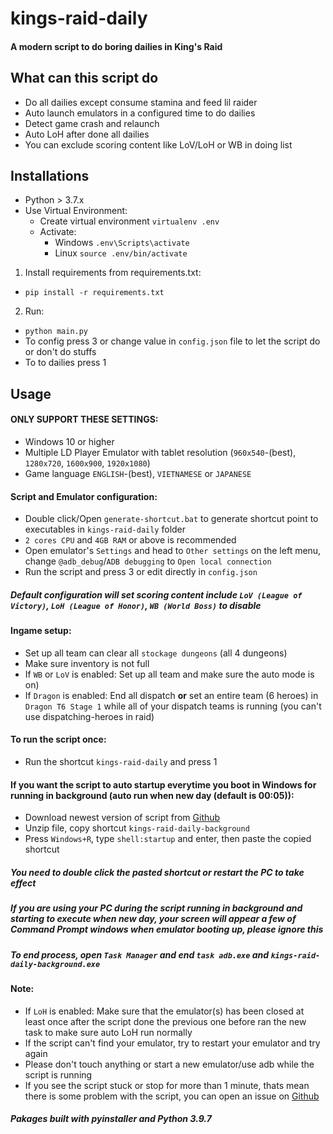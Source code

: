 # kings-raid-daily
#### A modern script to do boring dailies in King's Raid

## What can this script do
- Do all dailies except consume stamina and feed lil raider
- Auto launch emulators in a configured time to do dailies
- Detect game crash and relaunch
- Auto LoH after done all dailies
- You can exclude scoring content like LoV/LoH or WB in doing list

## Installations
* Python > 3.7.x
* Use Virtual Environment:
    * Create virtual environment `virtualenv .env`
    * Activate:
        - Windows `.env\Scripts\activate`
        - Linux `source .env/bin/activate`
1. Install requirements from requirements.txt:
  * `pip install -r requirements.txt`
2. Run:
  * `python main.py`
  * To config press 3 or change value in `config.json` file to let the script do or don't do stuffs
  * To to dailies press 1

## Usage
#### ONLY SUPPORT THESE SETTINGS:
- Windows 10 or higher
- Multiple LD Player Emulator with tablet resolution (`960x540`-(best), `1280x720`, `1600x900`, `1920x1080`)
- Game language `ENGLISH`-(best), `VIETNAMESE` or `JAPANESE`

#### Script and Emulator configuration:
- Double click/Open `generate-shortcut.bat` to generate shortcut point to executables in `kings-raid-daily` folder
- `2 cores CPU` and `4GB RAM` or above is recommended
- Open emulator's `Settings` and head to `Other settings` on the left menu, change `@adb_debug`/`ADB debugging` to `Open local connection`
- Run the script and press 3 or edit directly in `config.json`
##### Default configuration will set scoring content include `LoV (League of Victory)`, `LoH (League of Honor)`, `WB (World Boss)` to disable

#### Ingame setup:
- Set up all team can clear all `stockage dungeons` (all 4 dungeons)
- Make sure inventory is not full
- If `WB` or `LoV` is enabled: Set up all team and make sure the auto mode is on)
- If `Dragon` is enabled: End all dispatch **or** set an entire team (6 heroes) in `Dragon T6 Stage 1` while all of your dispatch teams is running (you can't use dispatching-heroes in raid)

#### To run the script once:
- Run the shortcut `kings-raid-daily` and press 1

#### If you want the script to auto startup everytime you boot in Windows for running in background (auto run when new day (default is 00:05)):
- Download newest version of script from [Github](https://github.com/faber6/kings-raid-daily/releases)
- Unzip file, copy shortcut `kings-raid-daily-background`
- Press `Windows+R`, type `shell:startup` and enter, then paste the copied shortcut
##### You need to double click the pasted shortcut or restart the PC to take effect
##### If you are using your PC during the script running in background and starting to execute when new day, your screen will appear a few of Command Prompt windows when emulator booting up, please ignore this
##### To end process, open `Task Manager` and end `task adb.exe` and `kings-raid-daily-background.exe`

#### Note:
- If `LoH` is enabled: Make sure that the emulator(s) has been closed at least once after the script done the previous one before ran the new task to make sure auto LoH run normally
- If the script can't find your emulator, try to restart your emulator and try again
- Please don't touch anything or start a new emulator/use adb while the script is running
- If you see the script stuck or stop for more than 1 minute, thats mean there is some problem with the script, you can open an issue on [Github](https://github.com/faber6/kings-raid-daily)

##### Pakages built with pyinstaller and Python 3.9.7